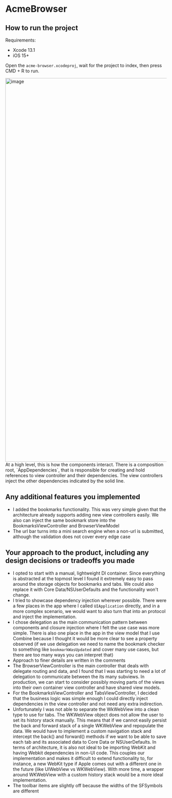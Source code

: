 #  AcmeBrowser



## How to run the project

Requirements:
- Xcode 13.1
- iOS 15+

Open the `acme-browser.xcodeproj`, wait for the project to index, then press CMD + R to run.

<img width="1198" alt="image" src="https://user-images.githubusercontent.com/15709918/143159971-754b7fc6-bf3d-4ccf-844a-7eb0d4b8091f.png">
At a high level, this is how the components interact. There is a composition root, `AppDependencies`, that is responsible for creating and hold references to view controller and their dependencies. The view controllers inject the other dependencies indicated by the solid line.

## Any additional features you implemented

- I added the bookmarks functionality. This was very simple given that the architecture already supports adding new view controllers easily. We also can inject the same bookmark store into the BookmarksViewController and BrowserViewModel
- The url bar turns into a mini search engine when a non-url is submitted, although the validation does not cover every edge case

## Your approach to the product, including any design decisions or tradeoffs you made
- I opted to start with a manual, lightweight DI container. Since everything is abstracted at the topmost level I found it extremely easy to pass around the storage objects for bookmarks and tabs. We could also replace it with Core Data/NSUserDefaults and the functionality won't change.
- I tried to showcase dependency injection wherever possible. There were a few places in the app where I called `UIApplication` directly, and in a more complex scenario, we would want to also turn that into an protocol and inject the implementation.
- I chose delegation as the main communication pattern between components and closure injection where I felt the use case was more simple. There is also one place in the app in the view model that I use Combine because I thought it would be more clear to see a property observed (if we use delegation we need to name the bookmark checker to something like `bookmarkWasUpdated` and cover many use cases, but there are too many ways you can interpret that)
- Approach to finer details are written in the comments
- The BrowserViewController is the main controller that deals with delegate routing and data, and I found that I was starting to need a lot of delegation to communicate between the its many subviews. In production, we can start to consider possibly moving parts of the views into their own container view controller and have shared view models. 
- For the BookmarksViewController and TabsViewController, I decided that the business logic was simple enough I could directly inject dependencies in the view controller and not need any extra indirection.
- Unfortunately I was not able to separate the WkWebView into a clean type to use for tabs. The WKWebView object does not allow the user to set its history stack manually. This means that if we cannot easily persist the back and forward stack of a single WKWebView and repopulate the data. We would have to implement a custom navigation stack and intercept the back() and forward() methods if we want to be able to save each tab and its associated data to Core Data or NSUserDefaults. In terms of architecture, it is also not ideal to be importing WebKit and having Webkit dependencies in non-UI code. This couples our implementation and makes it difficult to extend functionality to, for instance, a new WebKit type if Apple comes out with a different one in the future (like UIWebView vs WKWebView). With more time, a wrapper around WKWebView with a custom history stack would be a more ideal implementation.
- The toolbar items are slightly off because the widths of the SFSymbols are different

